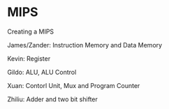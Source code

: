 # MIPS
Creating a MIPS 

James/Zander: Instruction Memory and Data Memory

Kevin: Register

Gildo: ALU, ALU Control

Xuan: Contorl Unit, Mux and Program Counter

Zhiliu: Adder and two bit shifter

